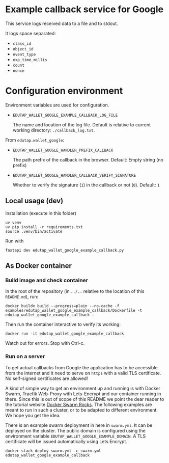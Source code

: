 # Example callback service for Google

This service logs received data to a file and to stdout.

It logs space separated:
- `class_id`
- `object_id`
- `event_type`
- `exp_time_millis`
- `count`
- `nonce`

# Configuration environment

Environment variables are used for configuration.

- `EDUTAP_WALLET_GOOGLE_EXAMPLE_CALLBACK_LOG_FILE`

   The name and location of the log file.
   Default is relative to current working directory: `./callback_log.txt`.

From `edutap.wallet_google`:

- `EDUTAP_WALLET_GOOGLE_HANDLER_PREFIX_CALLBACK`

   The path prefix of the callback in the browser.
   Default: Empty string (no prefix)

- `EDUTAP_WALLET_GOOGLE_HANDLER_CALLBACK_VERIFY_SIGNATURE`

  Whether to verify the signature (`1`) in the callback or not (`0`).
  Default: `1`


## Local usage (dev)

Installation (execute in this folder)

```shell
uv venv
uv pip install -r requirements.txt
source .venv/bin/activate
```

Run with
```shell
fastapi dev edutap_wallet_google_example_callback.py
```

## As Docker container

### Build image and check container

In the root of the repository (in `../..` relative to the location of this `README.md`), run:

```shell
docker buildx build --progress=plain --no-cache -f examples/edutap_wallet_google_example_callback/Dockerfile -t edutap_wallet_google_example_callback .
```

Then run the container interactive to verify its working:
```shell
docker run -it edutap_wallet_google_example_callback
```
Watch out for errors. Stop with Ctrl-c.


### Run on a server

To get actual callbacks from Google the application has to be accessible from the internet and it need to serve on `https` with a valid TLS certificate.
No self-signed certificates are allowed!

A kind of simple way to get an environment up and running is with Docker Swarm, Traefik Web-Proxy with Lets-Encrypt and our container running in there.
Since this is out of scope of this README we point the dear reader to the tutorial website [Docker Swarm Rocks](https://dockerswarm.rocks/traefik/).
The following examples are meant to run in such a cluster, or to be adapted to different environment.
We hope you get the idea.

There is an example swarm deployment in here in `swarm.yml`.
It can be deployed on the cluster.
The public domain is configured using the environment variable `EDUTAP_WALLET_GOOGLE_EXAMPLE_DOMAIN`.
A TLS certificate will be issued automatically using Lets Encrypt.

```shell
docker stack deploy swarm.yml -c swarm.yml edutap_wallet_google_example_callback
```
